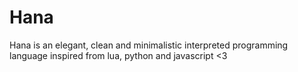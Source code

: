 # Hana
Hana is an elegant, clean and minimalistic interpreted programming language inspired from lua, python and javascript &lt;3
